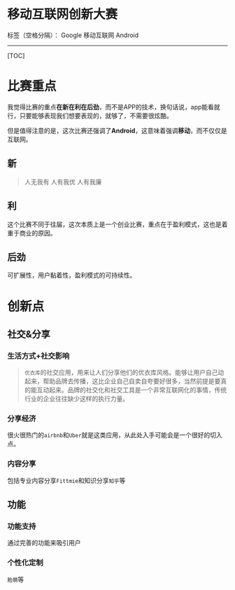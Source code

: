 # 移动互联网创新大赛

标签（空格分隔）： Google 移动互联网 Android

---
[TOC]
# 比赛重点
我觉得比赛的重点**在新在利在后劲**，而不是APP的技术，换句话说，app能看就行，只要能够表现我们想要表现的，就够了，不需要很炫酷。

但是值得注意的是，这次比赛还强调了**Android**，这意味着强调**移动**，而不仅仅是互联网。
## 新
> 人无我有
人有我优
人有我廉

## 利
这个比赛不同于往届，这次本质上是一个创业比赛，重点在于盈利模式，这也是着重于商业的原因。

## 后劲
可扩展性，用户黏着性，盈利模式的可持续性。

# 创新点
## 社交&分享
### 生活方式+社交影响
> `优衣库`的社交应用，用来让人们分享他们的优衣库风格。能够让用户自己动起来，帮助品牌去传播，这比企业自己自卖自夸要好很多，当然前提是要真的能互动起来。品牌的社交化和社交工具是一个非常互联网化的事情，传统行业的企业往往缺少这样的执行力量。

### 分享经济
很火很热门的`airbnb`和`Uber`就是这类应用，从此处入手可能会是一个很好的切入点。

### 内容分享
包括专业内容分享`Fittmie`和知识分享`知乎`等


## 功能

### 功能支持
通过完善的功能来吸引用户

### 个性化定制
`脸萌`等






